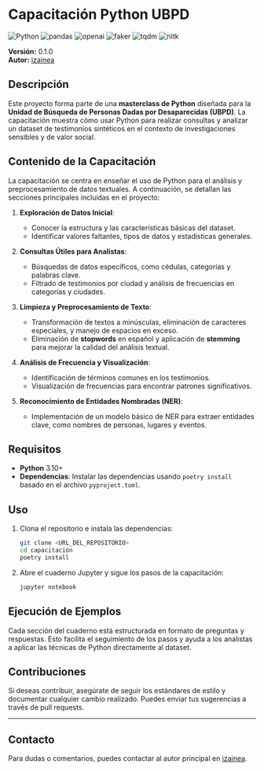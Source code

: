 # Capacitación Python UBPD

![Python](https://img.shields.io/badge/Python-3.10-blue)
![pandas](https://img.shields.io/badge/pandas-2.2.3-orange)
![openai](https://img.shields.io/badge/openai-1.54.4-blueviolet)
![faker](https://img.shields.io/badge/faker-32.1.0-yellowgreen)
![tqdm](https://img.shields.io/badge/tqdm-4.67.0-lightgrey)
![nltk](https://img.shields.io/badge/nltk-3.9.1-brightgreen)

**Versión:** 0.1.0  
**Autor:** [izainea](mailto:cizaineam@gmail.com)  

## Descripción
Este proyecto forma parte de una **masterclass de Python** diseñada para la **Unidad de Búsqueda de Personas Dadas por Desaparecidas (UBPD)**. La capacitación muestra cómo usar Python para realizar consultas y analizar un dataset de testimonios sintéticos en el contexto de investigaciones sensibles y de valor social.

## Contenido de la Capacitación

La capacitación se centra en enseñar el uso de Python para el análisis y preprocesamiento de datos textuales. A continuación, se detallan las secciones principales incluidas en el proyecto:

1. **Exploración de Datos Inicial**:
   - Conocer la estructura y las características básicas del dataset.
   - Identificar valores faltantes, tipos de datos y estadísticas generales.

2. **Consultas Útiles para Analistas**:
   - Búsquedas de datos específicos, como cédulas, categorías y palabras clave.
   - Filtrado de testimonios por ciudad y análisis de frecuencias en categorías y ciudades.

3. **Limpieza y Preprocesamiento de Texto**:
   - Transformación de textos a minúsculas, eliminación de caracteres especiales, y manejo de espacios en exceso.
   - Eliminación de **stopwords** en español y aplicación de **stemming** para mejorar la calidad del análisis textual.

4. **Análisis de Frecuencia y Visualización**:
   - Identificación de términos comunes en los testimonios.
   - Visualización de frecuencias para encontrar patrones significativos.

5. **Reconocimiento de Entidades Nombradas (NER)**:
   - Implementación de un modelo básico de NER para extraer entidades clave, como nombres de personas, lugares y eventos.

## Requisitos

- **Python** 3.10+
- **Dependencias**: Instalar las dependencias usando `poetry install` basado en el archivo `pyproject.toml`.

## Uso

1. Clona el repositorio e instala las dependencias:
   ```bash
   git clone <URL_DEL_REPOSITORIO>
   cd capacitación
   poetry install
   ```

2. Abre el cuaderno Jupyter y sigue los pasos de la capacitación:
   ```bash
   jupyter notebook
   ```

## Ejecución de Ejemplos

Cada sección del cuaderno está estructurada en formato de preguntas y respuestas. Esto facilita el seguimiento de los pasos y ayuda a los analistas a aplicar las técnicas de Python directamente al dataset.

## Contribuciones

Si deseas contribuir, asegúrate de seguir los estándares de estilo y documentar cualquier cambio realizado. Puedes enviar tus sugerencias a través de pull requests.

---

## Contacto
Para dudas o comentarios, puedes contactar al autor principal en [izainea](mailto:cizaineam@gmail.com).